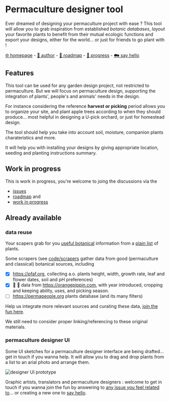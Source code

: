 # Permaculture designer tool

Ever dreamed of designing your permaculture project with ease ? This tool will allow you to grab inspiration from established *botanic databases*, *layout* your favorite plants to benefit from their mutual ecologic functions and export your designs, either for the world... or just for friends to go plant with !

[🌐 homepage](https://github.com/jwnigel/permaculture#readme) - [🍎 author](https://github.com/jwnigel) - [👣 roadmap](https://github.com/jwnigel/permaculture/milestones?direction=asc&sort=title&state=open) - [🐜 progress](https://github.com/users/jwnigel/projects/1/views/1?layout=board) - [🗪 say hello](https://github.com/jwnigel/permaculture/issues/new/choose)


## Features

This tool can be used for any garden design project, not restricted to permaculture. But we will focus on permaculture design, supporting the integration of plants', people's and animals' needs in the design. 

For instance considering the reference **harvest or picking** period allows you to organize your site, and plant apple trees according to when they should produce... most helpful in designing a U-pick orchard, or just for homestead design.

The tool should help you take into account soil, moisture, companion plants charateristics and more.

It will help you with installing your designs by giving appropriate location, seeding and planting instructions summary.

## Work in progress

This is work in progress, you're welcome to joing the discussions via the 
- [issues](https://github.com/jwnigel/permaculture/issues)
- [roadmap](https://github.com/jwnigel/permaculture/milestones?direction=asc&sort=title&state=open) and
- [work in progress](https://github.com/users/jwnigel/projects/1/views/1?layout=board)

## Already available 

### data reuse

Your scapers grab for you [useful botanical](sample/sven_plants.csv) information from a [plain list](sample/sven_plants.txt) of plants.

Some scrapers (see [code/scrapers](scrapers/) gather data from good (permaculture and classical) botanical sources, including
- [x] https://pfaf.org, collecting a.o. plants height, width, growth rate, leaf and flower dates, soil and pH preferences)
- [x] 🍎 🍏 data from https://orangepippin.com, with year introduced, cropping and keeping ability, uses, and picking season.
- [ ] https://permapeople.org plants database (and its many filters)

Help us integrate more relevant sources and curating these data, [join the fun here](https://github.com/users/jwnigel/projects/1/views/1?layout=board&pane=issue&itemId=19329892).

We still need to consider proper linking/referencing to these original materials.

### permaculture designer UI

Some UI sketches for a permaculture designer interface are being drafted... get in touch if you wanna help. It will allow you to drag and drop plants from a list to an arial photo and arrange them.

![designer UI prototype](https://share.balsamiq.com/c/c1Ls46qHLyN9ht8nzRtp2G.png)

Graphic artists, translators and permaculture designers : welcome to get in touch if you wanna join the fun by answering to [any issue you feel related to](https://github.com/jwnigel/permaculture/issues/)... or creating a new one to [say hello](https://github.com/jwnigel/permaculture/issues/new/choose).
